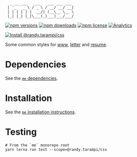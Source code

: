 ```
  _ __ ___   ___   ___ ___ ___
 | '_ ` _ \ / _ \ / __/ __/ __|
 | | | | | |  __/| (__\__ \__ \
 |_| |_| |_|\___(_)___|___/___/
```

[![npm versions](https://img.shields.io/npm/v/@randy.tarampi/css.svg?style=flat-square)](https://www.npmjs.com/package/@randy.tarampi/css) [![npm downloads](https://img.shields.io/npm/dt/@randy.tarampi/css.svg?style=flat-square)](https://www.npmjs.com/package/@randy.tarampi/css) [![npm license](https://img.shields.io/npm/l/@randy.tarampi/css.svg?registry_uri=https%3A%2F%2Fregistry.npmjs.com&style=flat-square)](https://www.npmjs.com/package/@randy.tarampi/css) [![Analytics](https://ga-beacon.appspot.com/UA-50921068-1/beacon/github/randytarampi/me/tree/master/packages/css?flat&useReferrer)](https://github.com/igrigorik/ga-beacon)

[![Install @randy.tarampi/css](https://nodeico.herokuapp.com/@randy.tarampi/css.svg)](https://www.npmjs.com/package/@randy.tarampi/css)

Some common styles for [www](../www), [letter](../letter) and [resume](../resume).

# Dependencies

See the [`me` dependencies](../../README.md#Dependencies).

# Installation

See the [`me` installation instructions](../../README.md#Installation).

# Testing

```
# From the `me` monorepo root
yarn lerna run test --scope=@randy.tarampi/css
```
